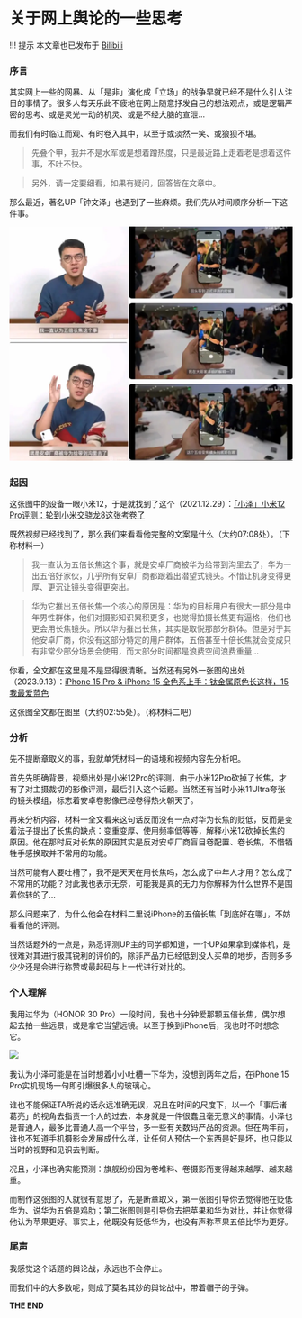 # 关于网上舆论的一些思考

!!! 提示
    本文章也已发布于 [Bilibili](https://www.bilibili.com/read/cv26831894/)

### 序言

其实网上一些的网暴、从「是非」演化成「立场」的战争早就已经不是什么引人注目的事情了。很多人每天乐此不疲地在网上随意抒发自己的想法观点，或是逻辑严密的思考、或是灵光一动的机灵、或是不经大脑的宣泄...

而我们有时临江而观、有时卷入其中，以至于或淡然一笑、或狼狈不堪。

> 先叠个甲，我并不是水军或是想着蹭热度，只是最近路上走着老是想着这件事，不吐不快。

> 另外，请一定要细看，如果有疑问，回答皆在文章中。

那么最近，著名UP「钟文泽」也遇到了一些麻烦。我们先从时间顺序分析一下这件事。

![](img/src.png)

### 起因

这张图中的设备一眼小米12，于是就找到了这个（2021.12.29）：[「小泽」小米12 Pro评测：轮到小米交骁龙8这张考卷了](https://www.bilibili.com/video/BV1Y3411v7mN)

既然视频已经找到了，那么我们来看看他完整的文案是什么（大约07:08处）。（下称材料一）

> 我一直认为五倍长焦这个事，就是安卓厂商被华为给带到沟里去了，华为一出五倍好家伙，几乎所有安卓厂商都跟着出潜望式镜头。不惜让机身变得更厚、更沉让镜头变得更突出。

> 华为它推出五倍长焦一个核心的原因是：华为的目标用户有很大一部分是中年男性群体，他们对摄影知识累积更多，也觉得拍摄长焦更有逼格，他们也更会用长焦镜头。所以华为推出长焦，其实是取悦那部分群体。但是对于其他安卓厂商，你没有这部分特定的用户群体，五倍甚至十倍长焦就会变成只有非常少部分场景会使用，而大部分时间都是浪费空间浪费重量...

你看，全文都在这里是不是显得很清晰。当然还有另外一张图的出处（2023.9.13）：[iPhone 15 Pro & iPhone 15 全色系上手：钛金属原色长这样，15 我最爱蓝色](https://www.bilibili.com/video/BV1gk4y1w7Ap)

这张图全文都在图里（大约02:55处）。（称材料二吧）

### 分析

先不提断章取义的事，我就单凭材料一的语境和视频内容先分析吧。

首先先明确背景，视频出处是小米12Pro的评测，由于小米12Pro砍掉了长焦，才有了对主摄裁切的影像评测，最后引入这个话题。当然还有当时小米11Ultra夸张的镜头模组，标志着安卓卷影像已经卷得热火朝天了。

再来分析内容，材料一全文看来这句话反而没有一点对华为长焦的贬低，反而是变着法子提出了长焦的缺点：变重变厚、使用频率低等等，解释小米12砍掉长焦的原因。他在那时反对长焦的原因其实是反对安卓厂商盲目卷配置、卷长焦，不惜牺牲手感换取并不常用的功能。

当然可能有人要吐槽了，我不是天天在用长焦吗，怎么成了中年人才用？怎么成了不常用的功能？对此我也表示无奈，可能我是真的无力为你解释为什么世界不是围着你转的了...

那么问题来了，为什么他会在材料二里说iPhone的五倍长焦「到底好在哪」，不妨看看他的评测。

当然话题外的一点是，熟悉评测UP主的同学都知道，一个UP如果拿到媒体机，是很难对其进行极其锐利的评价的，除非产品力已经低到没人买单的地步，否则多多少少还是会进行称赞或最起码与上一代进行对比的。

### 个人理解

我用过华为（HONOR 30 Pro）一段时间，我也十分钟爱那颗五倍长焦，偶尔想起去拍一些远景，或是拿它当望远镜。以至于换到iPhone后，我也时不时想念它。

![](img/honor.png)

我认为小泽可能是在当时想着小小吐槽一下华为，没想到两年之后，在iPhone 15 Pro实机现场一句即引爆很多人的玻璃心。

谁也不能保证TA所说的话永远准确无误，况且在时间的尺度下，以一个「事后诸葛亮」的视角去指责一个人的过去，本身就是一件很蠢且毫无意义的事情。小泽也是普通人，最多比普通人高一个平台，多一些有关数码产品的资源。但在两年前，谁也不知道手机摄影会发展成什么样，让任何人预估一个东西是好是坏，也只能以当时的视野和见识去判断。

况且，小泽也确实能预测：旗舰纷纷因为卷堆料、卷摄影而变得越来越厚、越来越重。

而制作这张图的人就很有意思了，先是断章取义，第一张图引导你去觉得他在贬低华为、说华为五倍是鸡肋；第二张图则是引导你去把苹果和华为对比，并让你觉得他认为苹果更好。事实上，他既没有贬低华为，也没有声称苹果五倍比华为更好。

### 尾声

我感觉这个话题的舆论战，永远也不会停止。

而我们中的大多数呢，则成了莫名其妙的舆论战中，带着帽子的子弹。

**THE END**